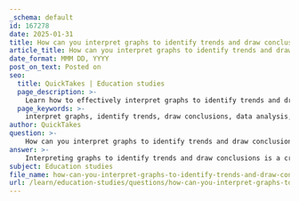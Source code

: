 ```yaml
---
_schema: default
id: 167278
date: 2025-01-31
title: How can you interpret graphs to identify trends and draw conclusions?
article_title: How can you interpret graphs to identify trends and draw conclusions?
date_format: MMM DD, YYYY
post_on_text: Posted on
seo:
  title: QuickTakes | Education studies
  page_description: >-
    Learn how to effectively interpret graphs to identify trends and draw conclusions through understanding graph types, analyzing axes, recognizing patterns, and avoiding common pitfalls in data visualization.
  page_keywords: >-
    interpret graphs, identify trends, draw conclusions, data analysis, visualization, line graphs, bar graphs, scatter plots, histograms, pie charts, axes analysis, overall trends, patterns, outliers, best fit line, data visualization techniques, common mistakes in interpretation
author: QuickTakes
question: >-
    How can you interpret graphs to identify trends and draw conclusions?
answer: >-
    Interpreting graphs to identify trends and draw conclusions is a crucial skill in data analysis and visualization. Here’s a detailed approach to effectively interpret graphs:\n\n### 1. Identify the Type of Graph\nUnderstanding the type of graph you are examining is the first step. Different graphs serve different purposes:\n- **Line Graphs**: Best for showing trends over time. They connect data points with lines, making it easy to observe increases, decreases, and patterns.\n- **Bar Graphs**: Useful for comparing discrete categories but less effective for showing trends over time.\n- **Scatter Plots**: Ideal for identifying relationships between two variables. A pattern in the scatter plot can indicate a trend.\n- **Histograms**: Show the distribution of numerical data, which can help identify trends in frequency.\n- **Pie Charts**: Good for showing proportions but not suitable for trend analysis.\n\n### 2. Analyze the Axes\nExamine the axes of the graph:\n- **Independent Variable**: Typically plotted on the x-axis, this variable is manipulated or changed.\n- **Dependent Variable**: Plotted on the y-axis, this variable responds to changes in the independent variable.\nUnderstanding what each axis represents is crucial for interpreting the data correctly.\n\n### 3. Look for Patterns and Trends\nOnce you understand the type of graph and the axes, look for:\n- **Overall Trends**: Is there a general increase, decrease, or stability in the data over time?\n- **Patterns**: Are there any repeating patterns or cycles?\n- **Outliers**: Identify any data points that deviate significantly from the trend, as they may indicate anomalies or errors.\n\n### 4. Draw Conclusions\nAfter analyzing the trends and patterns:\n- **Support or Reject Hypotheses**: Determine if the data supports your initial hypotheses. If the data shows a consistent trend, it may validate your hypothesis.\n- **Consider Implications**: Reflect on what the trends mean in the context of your research or analysis. For example, a rising trend in temperature data could indicate climate change.\n\n### 5. Use Visualization Techniques\nEffective data visualization enhances understanding:\n- **Best Fit Line**: In scatter plots, a best fit line can help illustrate the relationship between variables and clarify trends.\n- **Graph Elements**: Pay attention to titles, legends, and labels, as they provide context and clarity to the data presented.\n\n### 6. Avoid Common Mistakes\nBe aware of common pitfalls in graph interpretation:\n- **Ignoring the Scale**: Ensure you understand the scale of the axes, as misleading scales can distort the perceived trends.\n- **Overgeneralizing**: Avoid making broad conclusions based on limited data points. Look for sufficient evidence before drawing conclusions.\n\n### Conclusion\nMastering graph interpretation is vital for effectively communicating scientific data and drawing meaningful conclusions from research findings. By understanding the types of graphs, analyzing data points, and identifying relationships, you can engage with and interpret scientific information more effectively. This skill is essential in various fields, including economics, education, and cognitive science, where data analysis plays a critical role in decision-making.
subject: Education studies
file_name: how-can-you-interpret-graphs-to-identify-trends-and-draw-conclusions.md
url: /learn/education-studies/questions/how-can-you-interpret-graphs-to-identify-trends-and-draw-conclusions
---
```


&nbsp;